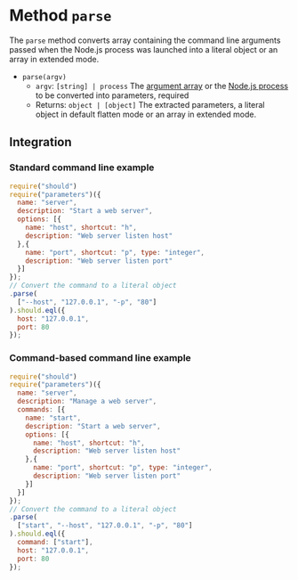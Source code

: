 
# Method `parse`

The `parse` method converts array containing the command line arguments passed when the Node.js process was launched into a literal object or an array in extended mode.

* `parse(argv)`
  * `argv`: `[string] | process` The [argument array](https://nodejs.org/api/process.html#process_process_argv) or the [Node.js process](https://nodejs.org/api/process.html) to be converted into parameters, required
  * Returns: `object | [object]` The extracted parameters, a literal object in default flatten mode or an array in extended mode.

## Integration

### Standard command line example

```javascript
require("should")
require("parameters")({
  name: "server",
  description: "Start a web server",
  options: [{
    name: "host", shortcut: "h", 
    description: "Web server listen host"
  },{
    name: "port", shortcut: "p", type: "integer", 
    description: "Web server listen port"
  }]
});
// Convert the command to a literal object
.parse(
  ["--host", "127.0.0.1", "-p", "80"]
).should.eql({
  host: "127.0.0.1",
  port: 80
});
```

### Command-based command line example

```javascript
require("should")
require("parameters")({
  name: "server",
  description: "Manage a web server",
  commands: [{
    name: "start",
    description: "Start a web server",
    options: [{
      name: "host", shortcut: "h", 
      description: "Web server listen host"
    },{
      name: "port", shortcut: "p", type: "integer", 
      description: "Web server listen port"
    }]
  }]
});
// Convert the command to a literal object
.parse(
  ["start", "--host", "127.0.0.1", "-p", "80"]
).should.eql({
  command: ["start"],
  host: "127.0.0.1",
  port: 80
});
```
